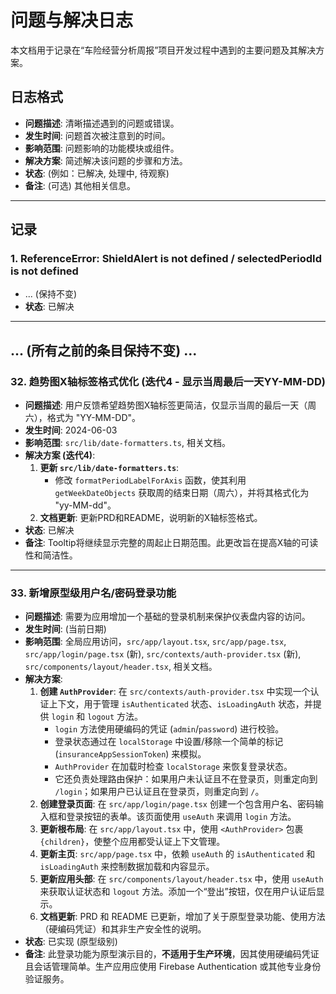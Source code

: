 
# 问题与解决日志

本文档用于记录在“车险经营分析周报”项目开发过程中遇到的主要问题及其解决方案。

## 日志格式
- **问题描述**: 清晰描述遇到的问题或错误。
- **发生时间**: 问题首次被注意到的时间。
- **影响范围**: 问题影响的功能模块或组件。
- **解决方案**: 简述解决该问题的步骤和方法。
- **状态**: (例如：已解决, 处理中, 待观察)
- **备注**: (可选) 其他相关信息。

---

## 记录

### 1. ReferenceError: ShieldAlert is not defined / selectedPeriodId is not defined
- ... (保持不变)
- **状态**: 已解决

---
... (所有之前的条目保持不变) ...
---
### 32. 趋势图X轴标签格式优化 (迭代4 - 显示当周最后一天YY-MM-DD)
- **问题描述**: 用户反馈希望趋势图X轴标签更简洁，仅显示当周的最后一天（周六），格式为 "YY-MM-DD"。
- **发生时间**: 2024-06-03
- **影响范围**: `src/lib/date-formatters.ts`, 相关文档。
- **解决方案 (迭代4)**:
    1.  **更新 `src/lib/date-formatters.ts`**:
        *   修改 `formatPeriodLabelForAxis` 函数，使其利用 `getWeekDateObjects` 获取周的结束日期（周六），并将其格式化为 "yy-MM-dd"。
    2.  **文档更新**: 更新PRD和README，说明新的X轴标签格式。
- **状态**: 已解决
- **备注**: Tooltip将继续显示完整的周起止日期范围。此更改旨在提高X轴的可读性和简洁性。

---
### 33. 新增原型级用户名/密码登录功能
- **问题描述**: 需要为应用增加一个基础的登录机制来保护仪表盘内容的访问。
- **发生时间**: (当前日期)
- **影响范围**: 全局应用访问，`src/app/layout.tsx`, `src/app/page.tsx`, `src/app/login/page.tsx` (新), `src/contexts/auth-provider.tsx` (新), `src/components/layout/header.tsx`, 相关文档。
- **解决方案**:
    1.  **创建 `AuthProvider`**: 在 `src/contexts/auth-provider.tsx` 中实现一个认证上下文，用于管理 `isAuthenticated` 状态、`isLoadingAuth` 状态，并提供 `login` 和 `logout` 方法。
        *   `login` 方法使用硬编码的凭证 (`admin`/`password`) 进行校验。
        *   登录状态通过在 `localStorage` 中设置/移除一个简单的标记 (`insuranceAppSessionToken`) 来模拟。
        *   `AuthProvider` 在加载时检查 `localStorage` 来恢复登录状态。
        *   它还负责处理路由保护：如果用户未认证且不在登录页，则重定向到 `/login`；如果用户已认证且在登录页，则重定向到 `/`。
    2.  **创建登录页面**: 在 `src/app/login/page.tsx` 创建一个包含用户名、密码输入框和登录按钮的表单。该页面使用 `useAuth` 来调用 `login` 方法。
    3.  **更新根布局**: 在 `src/app/layout.tsx` 中，使用 `<AuthProvider>` 包裹 `{children}`，使整个应用都受认证上下文管理。
    4.  **更新主页**: `src/app/page.tsx` 中，依赖 `useAuth` 的 `isAuthenticated` 和 `isLoadingAuth` 来控制数据加载和内容显示。
    5.  **更新应用头部**: 在 `src/components/layout/header.tsx` 中，使用 `useAuth` 来获取认证状态和 `logout` 方法。添加一个“登出”按钮，仅在用户认证后显示。
    6.  **文档更新**: PRD 和 README 已更新，增加了关于原型登录功能、使用方法（硬编码凭证）和其非生产安全性的说明。
- **状态**: 已实现 (原型级别)
- **备注**: 此登录功能为原型演示目的，**不适用于生产环境**，因其使用硬编码凭证且会话管理简单。生产应用应使用 Firebase Authentication 或其他专业身份验证服务。
